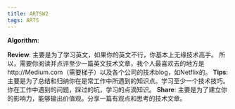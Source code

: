 ```yaml
---
title: ARTSW2
tags: ARTS
---
```



**Algorithm**:

**Review**:
主要是为了学习英文，如果你的英文不行，你基本上无缘技术高手。
所以，需要你阅读并点评至少一篇英文技术文章，我个人最喜欢去的地方是http://Medium.com（需要梯子）以及各个公司的技术blog，如Netflix的。
**Tips**:
主要是为了总结和归纳你在是常工作中所遇到的知识点。学习至少一个技术技巧。你在工作中遇到的问题，踩过的坑，学习的点滴知识。
**Share**:
主要是为了建立你的影响力，能够输出价值观。分享一篇有观点和思考的技术文章。
